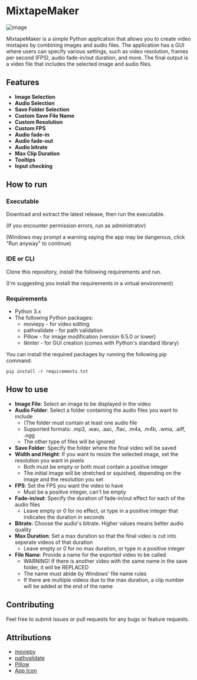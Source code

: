 # MixtapeMaker

 ![image](https://github.com/user-attachments/assets/e4e71e59-3db0-4183-9d50-43cbfa4124b7)

MixtapeMaker is a simple Python application that allows you to create video mixtapes by combining images and audio files. 
The application has a GUI where users can specify various settings, such as video resolution, frames per second (FPS), audio fade-in/out duration, and more. 
The final output is a video file that includes the selected image and audio files.

## Features
- **Image Selection**
- **Audio Selection**
- **Save Folder Selection**
- **Custom Save File Name**
- **Custom Resolution**
- **Custom FPS**
- **Audio fade-in**
- **Audio fade-out**
- **Audio bitrate**
- **Max Clip Duration**
- **Tooltips**
- **Input checking**

## How to run

### Executable
Download and extract the latest release, then run the executable.

(If you encounter permission errors, run as administrator)

(Windows may prompt a warning saying the app may be dangerous, click "Run anyway" to continue)

### IDE or CLI
Clone this repository, install the following requirements and run.

(I'm suggesting you install the requirements in a virtual environment)

###  Requirements
- Python 3.x
- The following Python packages:
  - moviepy - for video editing
  - pathvalidate - for path validation
  - Pillow - for image modification (version 9.5.0 or lower)
  - tkinter - for GUI creation (comes with Python's standard library)
    
You can install the required packages by running the following pip command:

`pip install -r requirements.txt`

## How to use
- **Image File**: Select an image to be displayed in the video
- **Audio Folder**: Select a folder containing the audio files you want to include
  - (The folder must contain at least one audio file
  - Supported formats: .mp3, .wav, .aac, .flac, .m4a, .m4b, .wma, .aiff, .ogg
  - The other type of files will be ignored
- **Save Folder**: Specify the folder where the final video will be saved
- **Width and Height**: If you want to resize the selected image, set the resolution you want in pixels
  - Both must be empty or both must contain a positive integer
  - The initial image will be stretched or squished, depending on the image and the resolution you set
- **FPS**: Set the FPS you want the video to have
   - Must be a positive integer, can't be empty
- **Fade-in/out**: Specify the duration of fade-in/out effect for each of the audio files
  - Leave empty or 0 for no effect, or type in a positive integer that indicates the duration in seconds
- **Bitrate**: Choose the audio's bitrate. Higher values means better audio quality
- **Max Duration**: Set a max duration so that the final video is cut into seperate videos of that duration
  - Leave empty or 0 for no max duration, or type in a positive integer
- **File Name**: Provide a name for the exported video to be called
  - WARNING! If there is another video with the same name in the save folder, it will be REPLACED
  - The name must abide by Windows' file name rules
  - If there are multiple videos due to the max duration, a clip number will be added at the end of the name

## Contributing
Feel free to submit issues or pull requests for any bugs or feature requests.

## Attributions
- [moviepy](https://github.com/Zulko/moviepy)
- [pathvalidate](https://github.com/thombashi/pathvalidate)
- [Pillow](https://github.com/python-pillow/Pillow)
- [App Icon](https://www.flaticon.com/free-icon/cassette-tape_10885168?term=mixtape&page=1&position=3&origin=tag&related_id=10885168)

